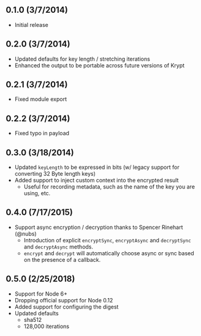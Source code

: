## 0.1.0 (3/7/2014)

+ Initial release

## 0.2.0 (3/7/2014)

+ Updated defaults for key length / stretching iterations
+ Enhanced the output to be portable across future versions of Krypt

## 0.2.1 (3/7/2014)

+ Fixed module export

## 0.2.2 (3/7/2014)

+ Fixed typo in payload

## 0.3.0 (3/18/2014)

+ Updated `keyLength` to be expressed in bits (w/ legacy support for converting 32 Byte length keys)
+ Added support to inject custom context into the encrypted result
  + Useful for recording metadata, such as the name of the key you are using, etc.

## 0.4.0 (7/17/2015)

+ Support async encryption / decryption thanks to Spencer Rinehart (@nubs)
  + Introduction of explicit `encryptSync`, `encryptAsync` and `decryptSync` and `decryptAsync` methods.
  + `encrypt` and `decrypt` will automatically choose async or sync based on the presence of a callback.

## 0.5.0 (2/25/2018)

+ Support for Node 6+
+ Dropping official support for Node 0.12
+ Added support for configuring the digest
+ Updated defaults
  + sha512
  + 128,000 iterations
